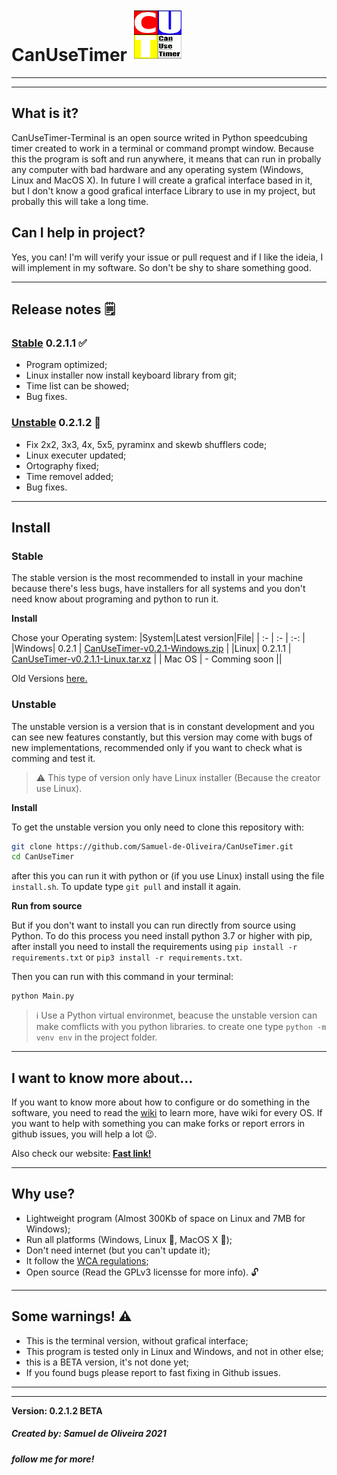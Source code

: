 # CanUseTimer ![Logo](Images/CanUseTimerLogo.png)

---
---
## What is it?
CanUseTimer-Terminal is an open source writed in Python speedcubing
timer created to work in a terminal or command prompt window. Because 
this the program is soft and run anywhere, it means that can run in 
probally any computer with bad hardware and any operating system
(Windows, Linux and MacOS X). In future I will create a grafical
interface based in it, but I don't know a good grafical interface
Library to use in my project, but probally this will take a long
time.

## Can I help in project?
Yes, you can! I'm will verify your issue or pull request and if I like the ideia, I will implement in my software. So don't be shy to share something good.

---
## Release notes 🗒️
### [Stable](#stable) 0.2.1.1 :white_check_mark:
- Program optimized;
- Linux installer now install keyboard library from git;
- Time list can be showed;
- Bug fixes.

### [Unstable](#unstable) 0.2.1.2 :construction:
- Fix 2x2, 3x3, 4x, 5x5, pyraminx and skewb shufflers code;
- Linux executer updated;
- Ortography fixed;
- Time removel added;
- Bug fixes.

---
## Install
### Stable
The stable version is the most recommended to install in your machine
because there's less bugs, have installers for all systems and you
don't need know about programing and python to run it.

**Install**

Chose your Operating system:
|System|Latest version|File|
| :- | :- | :-: |
|Windows| 0.2.1 | [CanUseTimer-v0.2.1-Windows.zip](https://github.com/Samuel-de-Oliveira/CanUseTimer/releases/download/0.2.1/CanUseTimer-v0.2.1-Windows.zip) |
|Linux| 0.2.1.1 | [CanUseTimer-v0.2.1.1-Linux.tar.xz](https://github.com/Samuel-de-Oliveira/CanUseTimer/releases/download/0.2.1.1/CanUseTimer-v0.2.1.1-Linux.tar.xz) |
| Mac OS | - Comming soon ||

Old Versions [here.](https://github.com/Samuel-de-Oliveira/CanUseTimer/releases/)

### Unstable
The unstable version is a version that is in constant development
and you can see new features constantly, but this version may come
with bugs of new implementations, recommended only if you want to
check what is comming and test it.

> :warning: This type of version only have Linux installer (Because
the creator use Linux).

**Install**

To get the unstable version you only need to clone this repository
with:

```sh
git clone https://github.com/Samuel-de-Oliveira/CanUseTimer.git
cd CanUseTimer
```
after this you can run it with python or (if you use Linux) install
using the file `install.sh`. To update type `git pull` and install
it again.

**Run from source**

But if you don't want to install you can run directly from source
using Python. To do this process you need install python 3.7 or higher
with pip, after install you need to install the requirements using `pip
install -r requirements.txt` or `pip3 install -r requirements.txt`.

Then you can run with this command in your terminal:

	python Main.py

> :information_source: Use a Python virtual environmet, beacuse the
unstable version can make comflicts with you python libraries. to
create one type `python -m venv env` in the project folder.

---
## I want to know more about...
If you want to know more about how to configure or do something in the
software, you need to read the [wiki](https://github.com/samuel-de-oliveira/CanUseTimer/wiki)
to learn more, have wiki for every OS. If you want to help with something
you can make forks or report errors in github issues, you will help a
lot :wink:.

Also check our website: [**Fast link!**](https://samuel-de-oliveira.github.io/CanUseTimer-Web/)

---
## Why use?
- Lightweight program (Almost 300Kb of space on Linux and 7MB for Windows);
- Run all platforms (Windows, Linux :penguin:, MacOS X 🍎);
- Don't need internet (but you can't update it);
- It follow the [WCA regulations](https://www.worldcubeassociation.org/regulations/);
- Open source (Read the GPLv3 licensse for more info). 🔓 

---
## Some warnings! ⚠️
- This is the terminal version, without grafical interface;
- This program is tested only in Linux and Windows, and not in other else;
- this is a BETA version, it's not done yet;
- If you found bugs please report to fast fixing in Github issues.

---
---
**Version: 0.2.1.2 BETA**

##### Created by: *Samuel de Oliveira 2021*
##### follow me for more!
